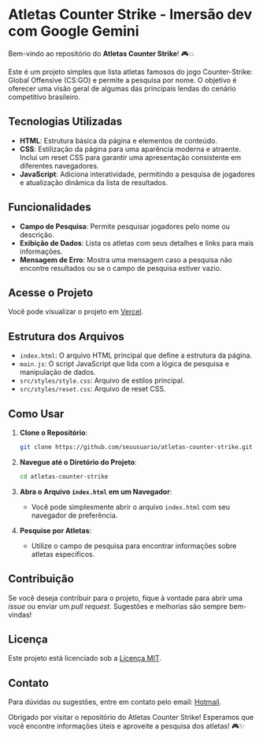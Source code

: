 # Atletas Counter Strike - Imersão dev com Google Gemini

Bem-vindo ao repositório do **Atletas Counter Strike**! 🎮💥

Este é um projeto simples que lista atletas famosos do jogo Counter-Strike: Global Offensive (CS:GO) e permite a pesquisa por nome. O objetivo é oferecer uma visão geral de algumas das principais lendas do cenário competitivo brasileiro.

## Tecnologias Utilizadas

- **HTML**: Estrutura básica da página e elementos de conteúdo.
- **CSS**: Estilização da página para uma aparência moderna e atraente. Inclui um reset CSS para garantir uma apresentação consistente em diferentes navegadores.
- **JavaScript**: Adiciona interatividade, permitindo a pesquisa de jogadores e atualização dinâmica da lista de resultados.

## Funcionalidades

- **Campo de Pesquisa**: Permite pesquisar jogadores pelo nome ou descrição.
- **Exibição de Dados**: Lista os atletas com seus detalhes e links para mais informações.
- **Mensagem de Erro**: Mostra uma mensagem caso a pesquisa não encontre resultados ou se o campo de pesquisa estiver vazio.

## Acesse o Projeto

Você pode visualizar o projeto em [Vercel](https://imers-o-alura-gemini-silk.vercel.app/).

## Estrutura dos Arquivos

- `index.html`: O arquivo HTML principal que define a estrutura da página.
- `main.js`: O script JavaScript que lida com a lógica de pesquisa e manipulação de dados.
- `src/styles/style.css`: Arquivo de estilos principal.
- `src/styles/reset.css`: Arquivo de reset CSS.

## Como Usar

1. **Clone o Repositório**:
    ```bash
    git clone https://github.com/seuusuario/atletas-counter-strike.git
    ```

2. **Navegue até o Diretório do Projeto**:
    ```bash
    cd atletas-counter-strike
    ```

3. **Abra o Arquivo `index.html` em um Navegador**:
    - Você pode simplesmente abrir o arquivo `index.html` com seu navegador de preferência.

4. **Pesquise por Atletas**:
    - Utilize o campo de pesquisa para encontrar informações sobre atletas específicos.

## Contribuição

Se você deseja contribuir para o projeto, fique à vontade para abrir uma *issue* ou enviar um *pull request*. Sugestões e melhorias são sempre bem-vindas!

## Licença

Este projeto está licenciado sob a [Licença MIT](LICENSE).

## Contato

Para dúvidas ou sugestões, entre em contato pelo email: [Hotmail](mailto:luizguilherme.barboza@hotmail.com).

Obrigado por visitar o repositório do Atletas Counter Strike! Esperamos que você encontre informações úteis e aproveite a pesquisa dos atletas! 🎮✨
